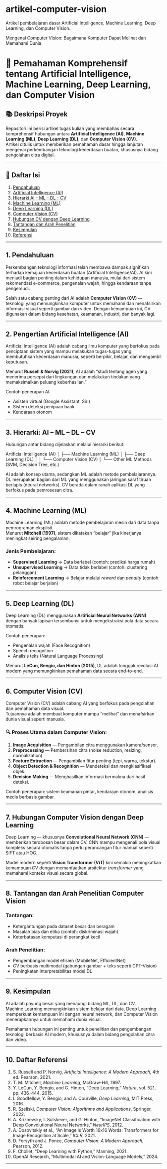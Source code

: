 # artikel-computer-vision
Artikel pembelajaran dasar Artificial Intelligence, Machine Learning, Deep Learning, dan Computer Vision.

Mengenal Computer Vision: Bagaimana Komputer Dapat Melihat dan Memahami Dunia

# 🧠 Pemahaman Komprehensif tentang Artificial Intelligence, Machine Learning, Deep Learning, dan Computer Vision

## 📚 Deskripsi Proyek
Repositori ini berisi artikel tugas kuliah yang membahas secara komprehensif hubungan antara **Artificial Intelligence (AI)**, **Machine Learning (ML)**, **Deep Learning (DL)**, dan **Computer Vision (CV)**.  
Artikel ditulis untuk memberikan pemahaman dasar hingga lanjutan mengenai perkembangan teknologi kecerdasan buatan, khususnya bidang pengolahan citra digital.

---

## 📘 Daftar Isi
1. [Pendahuluan](#1-pendahuluan)  
2. [Artificial Intelligence (AI)](#2-pengertian-artificial-intelligence-ai)  
3. [Hierarki AI – ML – DL – CV](#3-hierarki-ai--ml--dl--cv)  
4. [Machine Learning (ML)](#4-machine-learning-ml)  
5. [Deep Learning (DL)](#5-deep-learning-dl)  
6. [Computer Vision (CV)](#6-computer-vision-cv)  
7. [Hubungan CV dengan Deep Learning](#7-hubungan-computer-vision-dengan-deep-learning)  
8. [Tantangan dan Arah Penelitian](#8-tantangan-dan-arah-penelitian-computer-vision)  
9. [Kesimpulan](#9-kesimpulan)  
10. [Referensi](#10-daftar-referensi)

---

## 1. Pendahuluan
Perkembangan teknologi informasi telah membawa dampak signifikan terhadap kemajuan kecerdasan buatan (Artificial Intelligence/AI). AI kini menjadi bagian penting dalam kehidupan manusia, mulai dari sistem rekomendasi e-commerce, pengenalan wajah, hingga kendaraan tanpa pengemudi.

Salah satu cabang penting dari AI adalah **Computer Vision (CV)** — teknologi yang memungkinkan komputer untuk memahami dan menafsirkan informasi visual seperti gambar dan video. Dengan kemampuan ini, CV digunakan dalam bidang kesehatan, keamanan, industri, dan banyak lagi.

---

## 2. Pengertian Artificial Intelligence (AI)
Artificial Intelligence (AI) adalah cabang ilmu komputer yang berfokus pada penciptaan sistem yang mampu melakukan tugas-tugas yang membutuhkan kecerdasan manusia, seperti berpikir, belajar, dan mengambil keputusan.

Menurut **Russell & Norvig (2021)**, AI adalah “studi tentang agen yang menerima persepsi dari lingkungan dan melakukan tindakan yang memaksimalkan peluang keberhasilan.”

Contoh penerapan AI:
- Asisten virtual (Google Assistant, Siri)
- Sistem deteksi penipuan bank
- Kendaraan otonom

---

## 3. Hierarki: AI – ML – DL – CV
Hubungan antar bidang dijelaskan melalui hierarki berikut:

Artificial Intelligence (AI)
│
├── Machine Learning (ML)
│ ├── Deep Learning (DL)
│ │ └── Computer Vision (CV)
│ └── Other ML Methods (SVM, Decision Tree, etc.)


AI adalah konsep utama, sedangkan ML adalah metode pembelajarannya. DL merupakan bagian dari ML yang menggunakan jaringan saraf tiruan berlapis (neural networks). CV berada dalam ranah aplikasi DL yang berfokus pada pemrosesan citra.

---

## 4. Machine Learning (ML)
Machine Learning (ML) adalah metode pembelajaran mesin dari data tanpa pemrograman eksplisit.  
Menurut **Mitchell (1997)**, sistem dikatakan “belajar” jika kinerjanya meningkat seiring pengalaman.

### Jenis Pembelajaran:
- **Supervised Learning** → Data berlabel (contoh: prediksi harga rumah)  
- **Unsupervised Learning** → Data tidak berlabel (contoh: clustering pelanggan)  
- **Reinforcement Learning** → Belajar melalui *reward* dan *penalty* (contoh: robot belajar berjalan)

---

## 5. Deep Learning (DL)
Deep Learning (DL) menggunakan **Artificial Neural Networks (ANN)** dengan banyak lapisan tersembunyi untuk mengekstraksi pola data secara otomatis.  

Contoh penerapan:
- Pengenalan wajah (Face Recognition)  
- Speech recognition  
- Analisis teks (Natural Language Processing)

Menurut **LeCun, Bengio, dan Hinton (2015)**, DL adalah tonggak revolusi AI modern yang memungkinkan pemahaman data secara end-to-end.

---

## 6. Computer Vision (CV)
Computer Vision (CV) adalah cabang AI yang berfokus pada pengolahan dan pemahaman data visual.  
Tujuannya adalah membuat komputer mampu “melihat” dan menafsirkan dunia visual seperti manusia.

### 🔍 Proses Utama dalam Computer Vision:
1. **Image Acquisition** — Pengambilan citra menggunakan kamera/sensor.  
2. **Preprocessing** — Pembersihan citra (noise reduction, resizing, normalization).  
3. **Feature Extraction** — Pengambilan fitur penting (tepi, warna, tekstur).  
4. **Object Detection & Recognition** — Mendeteksi dan mengklasifikasi objek.  
5. **Decision Making** — Menghasilkan informasi bermakna dari hasil deteksi.

Contoh penerapan: sistem keamanan pintar, kendaraan otonom, analisis medis berbasis gambar.

---

## 7. Hubungan Computer Vision dengan Deep Learning
Deep Learning — khususnya **Convolutional Neural Network (CNN)** — memberikan terobosan besar dalam CV. CNN mampu mengenali pola visual kompleks secara otomatis tanpa perlu perancangan fitur manual seperti SIFT atau HOG.

Model modern seperti **Vision Transformer (ViT)** kini semakin meningkatkan kemampuan CV dengan memanfaatkan arsitektur *transformer* yang memahami konteks visual secara global.

---

## 8. Tantangan dan Arah Penelitian Computer Vision
### Tantangan:
- Ketergantungan pada dataset besar dan beragam  
- Masalah bias dan etika (contoh: diskriminasi wajah)  
- Keterbatasan komputasi di perangkat kecil  

### Arah Penelitian:
- Pengembangan model efisien (MobileNet, EfficientNet)  
- CV berbasis multimodal (gabungan gambar + teks seperti GPT-Vision)  
- Peningkatan interpretabilitas model DL  

---

## 9. Kesimpulan
AI adalah payung besar yang menaungi bidang ML, DL, dan CV.  
Machine Learning memungkinkan sistem belajar dari data, Deep Learning memperkuat kemampuan ini dengan neural network, dan Computer Vision menerapkannya untuk memahami dunia visual.

Pemahaman hubungan ini penting untuk penelitian dan pengembangan teknologi berbasis AI modern, khususnya dalam bidang pengolahan citra dan video.

---

## 10. Daftar Referensi
1. S. Russell and P. Norvig, *Artificial Intelligence: A Modern Approach*, 4th ed. Pearson, 2021.  
2. T. M. Mitchell, *Machine Learning*, McGraw-Hill, 1997.  
3. Y. LeCun, Y. Bengio, and G. Hinton, “Deep Learning,” *Nature*, vol. 521, pp. 436–444, 2015.  
4. I. Goodfellow, Y. Bengio, and A. Courville, *Deep Learning*, MIT Press, 2016.  
5. R. Szeliski, *Computer Vision: Algorithms and Applications*, Springer, 2022.  
6. A. Krizhevsky, I. Sutskever, and G. Hinton, “ImageNet Classification with Deep Convolutional Neural Networks,” *NeurIPS*, 2012.  
7. A. Dosovitskiy et al., “An Image is Worth 16x16 Words: Transformers for Image Recognition at Scale,” *ICLR*, 2021.  
8. D. Forsyth and J. Ponce, *Computer Vision: A Modern Approach*, Pearson, 2012.  
9. F. Chollet, “Deep Learning with Python,” Manning, 2021.  
10. OpenAI Research, “Multimodal AI and Vision-Language Models,” 2024.

---


